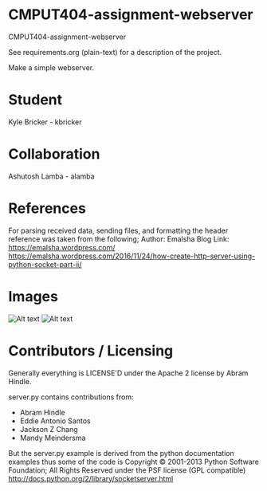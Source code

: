 CMPUT404-assignment-webserver
=============================

CMPUT404-assignment-webserver

See requirements.org (plain-text) for a description of the project.

Make a simple webserver.

Student
=======
Kyle Bricker - kbricker

Collaboration
=============
Ashutosh Lamba - alamba

References
==========
For parsing received data, sending files, and formatting the header reference was taken from the following;
Author: Emalsha
Blog Link: https://emalsha.wordpress.com/
https://emalsha.wordpress.com/2016/11/24/how-create-http-server-using-python-socket-part-ii/

Images
======
![Alt text]()
![Alt text]()

Contributors / Licensing
========================

Generally everything is LICENSE'D under the Apache 2 license by Abram Hindle.

server.py contains contributions from:

* Abram Hindle
* Eddie Antonio Santos
* Jackson Z Chang
* Mandy Meindersma 

But the server.py example is derived from the python documentation
examples thus some of the code is Copyright © 2001-2013 Python
Software Foundation; All Rights Reserved under the PSF license (GPL
compatible) http://docs.python.org/2/library/socketserver.html